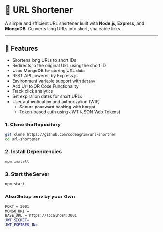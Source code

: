 # 🔗 URL Shortener

A simple and efficient URL shortener built with **Node.js**, **Express**, and **MongoDB**. Converts long URLs into short, shareable links.

---

## 🚀 Features

- Shortens long URLs to short IDs
- Redirects to the original URL using the short ID
- Uses MongoDB for storing URL data
- REST API powered by Express.js
- Environment variable support with `dotenv`
- Add Url to QR Code Functionality
- Track click analytics
- Set expiration dates for short URLs 
-  User authentication and authorization (WIP)
    - Secure password hashing with bcrypt
    - Token-based auth using JWT (JSON Web Tokens)



### 1. Clone the Repository

```bash
git clone https://github.com/codeagrim/url-shortner
cd url-shortener
```
### 2. Install Dependencies

```bash 
npm install
```

### 3.  Start the Server

```bash 
npm start
```

### Also Setup .env by your Own 

```bash
PORT = 3001
MONGO_URI = 
BASE_URL = https://localhost:3001
JWT_SECRET=
JWT_EXPIRES_IN=

```
